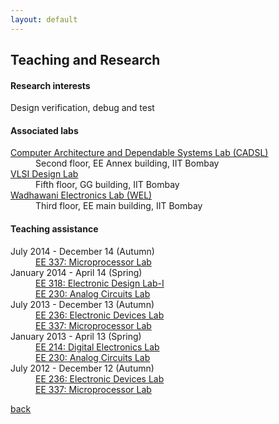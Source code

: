 ```yaml
---
layout: default
---
```


## Teaching and Research

<h4><a id="C2">Research interests</h2>
<dl>
<dt>Design verification, debug and test</dt>
</dl>

<h4><a id="C3">Associated labs</h2>
<dl>
<dt><a href="http://www.ee.iitb.ac.in/~cadsl" a>Computer Architecture and Dependable Systems Lab (CADSL)</a></dt>
<dd>Second floor, EE Annex building, IIT Bombay</dd>
<dt><a href="https://www.ee.iitb.ac.in/web/research/labs/vlsi" a>VLSI Design Lab </a></dt>
<dd>Fifth floor, GG building, IIT Bombay</dd>
<dt><a href="http://www.ee.iitb.ac.in/~wel_iitb/" a>Wadhawani Electronics Lab (WEL) </a></dt>
<dd>Third floor, EE main building, IIT Bombay</dd>
</dl> 

<h4><a id="C4">Teaching assistance</h2>
<dl>
<dt>July 2014 - December 14 (Autumn)</dt>
<dd><a href="http://www.ee.iitb.ac.in/~wel_iitb/academics_autumn.html" a>EE 337: Microprocessor Lab</a></dd>
<dt>January 2014 - April 14 (Spring)</dt>
<dd><a href="http://www.ee.iitb.ac.in/~wel_iitb/academics_spring.html" a>EE 318: Electronic Design Lab-I </a></dd>
<dd><a href="http://www.ee.iitb.ac.in/~wel_iitb/academics_spring.html" a>EE 230: Analog Circuits Lab</a></dd>
<dt>July 2013 - December 13 (Autumn)</dt>
<dd><a href="http://www.ee.iitb.ac.in/~wel_iitb/academics_autumn.html" a>EE 236: Electronic Devices Lab</a></dd>
<dd><a href="http://www.ee.iitb.ac.in/~wel_iitb/academics_autumn.html" a>EE 337: Microprocessor Lab</a></dd>
<dt>January 2013 - April 13 (Spring)</dt>
<dd><a href="http://www.ee.iitb.ac.in/~wel_iitb/academics_spring.html" a>EE 214: Digital Electronics Lab</a></dd>
<dd><a href="http://www.ee.iitb.ac.in/~wel_iitb/academics_spring.html" a>EE 230: Analog Circuits Lab</a></dd>
<dt>July 2012 - December 12 (Autumn)</dt>
<dd><a href="http://www.ee.iitb.ac.in/~wel_iitb/academics_autumn.html" a>EE 236: Electronic Devices Lab</a></dd>
<dd><a href="http://www.ee.iitb.ac.in/~wel_iitb/academics_autumn.html" a>EE 337: Microprocessor Lab</a></dd>
</dl> 

[back](./)
